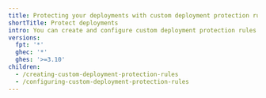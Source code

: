 ```yaml
---
title: Protecting your deployments with custom deployment protection rules
shortTitle: Protect deployments
intro: You can create and configure custom deployment protection rules to approve or reject deployments across environments with more control and confidence.
versions:
  fpt: '*'
  ghec: '*'
  ghes: '>=3.10'
children:
  - /creating-custom-deployment-protection-rules
  - /configuring-custom-deployment-protection-rules
---
```


